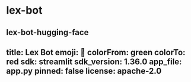 # lex-bot
lex-bot-hugging-face
---
title: Lex Bot
emoji: 🐢
colorFrom: green
colorTo: red
sdk: streamlit
sdk_version: 1.36.0
app_file: app.py
pinned: false
license: apache-2.0
---